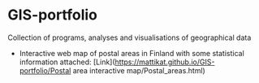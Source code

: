 # GIS-portfolio
Collection of programs, analyses and visualisations of geographical data
- Interactive web map of postal areas in Finland with some statistical information attached: [Link](https://mattikat.github.io/GIS-portfolio/Postal area interactive map/Postal_areas.html)

